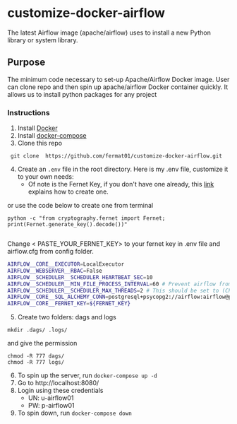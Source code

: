 # customize-docker-airflow
  The latest Airflow image (apache/airflow) uses to install a new Python library or system library.



## Purpose
The minimum code necessary to set-up Apache/Airflow Docker image. User can clone repo and then spin up apache/airflow Docker container quickly. It allows us to install python packages for any project





### Instructions

1. Install [Docker](https://docs.docker.com/get-docker/)
2. Install [docker-compose](https://docs.docker.com/compose/install/)
3. Clone this repo
```
 git clone  https://github.com/fermat01/customize-docker-airflow.git 
 ```

4. Create an `.env` file in the root directory. Here is my .env file, customize it to your own needs:
	- Of note is the Fernet Key, if you don't have one already, this [link](https://airflow.apache.org/docs/apache-airflow/stable/security/secrets/fernet.html) explains how to create one.

or use the code below to create one from terminal 

```
python -c "from cryptography.fernet import Fernet; print(Fernet.generate_key().decode())"
	
```

Change < PASTE_YOUR_FERNET_KEY> to your fernet key in .env file and airflow.cfg from config folder.

``` sh
AIRFLOW__CORE__EXECUTOR=LocalExecutor
AIRFLOW__WEBSERVER__RBAC=False
AIRFLOW__SCHEDULER__SCHEDULER_HEARTBEAT_SEC=10
AIRFLOW__SCHEDULER__MIN_FILE_PROCESS_INTERVAL=60 # Prevent airflow from reloading the dags all the time and set. This is the main setting that reduces CPU load in the scheduler
AIRFLOW__SCHEDULER__SCHEDULER_MAX_THREADS=2 # This should be set to (CPU Cores - 1)
AIRFLOW__CORE__SQL_ALCHEMY_CONN=postgresql+psycopg2://airflow:airflow@postgres:5432/airflowdb
AIRFLOW__CORE__FERNET_KEY=${FERNET_KEY}
```

5. Create two folders: dags and logs

```
mkdir .dags/ .logs/
```
and give the permission

```
chmod -R 777 dags/
chmod -R 777 logs/
```

6. To spin up the server, run `docker-compose up -d`
7. Go to http://localhost:8080/
8. Login using these credentials
	- UN: u-airflow01
	- PW: p-airflow01
9. To spin down, run `docker-compose down`
